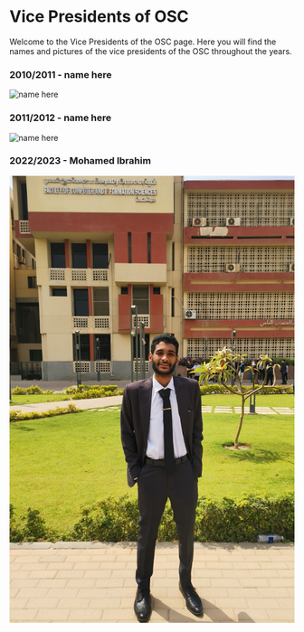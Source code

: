 # Vice Presidents of OSC

Welcome to the Vice Presidents of the OSC page. Here you will find the names and pictures of the vice presidents of the OSC throughout the years.

### 2010/2011 - name here

![name here](images/name_here.jpg)

### 2011/2012 - name here

![name here](images/name_here.jpg)

### 2022/2023 - Mohamed Ibrahim

![Mohamed Ibrahim](images/Mohamed-Ibrahim-VP-22-23.jpg)
